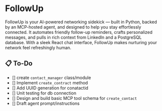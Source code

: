 # FollowUp
FollowUp is your AI-powered networking sidekick — built in Python, backed by an MCP-hosted agent, and designed to help you stay effortlessly connected. It automates friendly follow-up reminders, crafts personalized messages, and pulls in rich context from LinkedIn and a PostgreSQL database. With a sleek React chat interface, FollowUp makes nurturing your network feel refreshingly human.


## 📋 To-Do

- [] create `contact_manager` class/module
- [] Implement `create_contract` method 
- [] Add UUID generation for conatactid
- [] Unit testing for db connection 
- [] Design and build basic MCP tool schema for `create_contact` 
- [] Draft agent prompt/instructions

